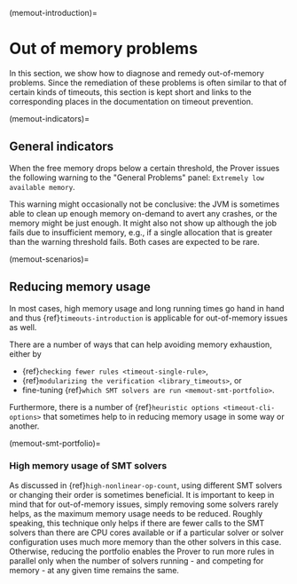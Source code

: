 (memout-introduction)=
# Out of memory problems

In this section, we show how to diagnose and remedy out-of-memory problems.
Since the remediation of these problems is often similar to that of certain
kinds of  timeouts, this section is kept short and links to the corresponding
places in the documentation on timeout prevention.

(memout-indicators)=
## General indicators

When the free memory drops below a certain threshold, the Prover issues the
following warning to the "General Problems" panel: `Extremely low available
memory`.

This warning might occasionally not be conclusive: the JVM is sometimes able
to clean up enough memory on-demand to avert any crashes, or the memory might be
just enough. It might also not show up although the job fails due to
insufficient memory, e.g., if a single allocation that is greater than the
warning threshold fails. Both cases are expected to be rare.

(memout-scenarios)=
## Reducing memory usage

In most cases, high memory usage and long running times go hand in hand and
thus {ref}`timeouts-introduction` is applicable for out-of-memory issues as well.

There are a number of ways that can help avoiding memory exhaustion, either by
 - {ref}`checking fewer rules <timeout-single-rule>`,
 - {ref}`modularizing the verification <library_timeouts>`, or 
 - fine-tuning {ref}`which SMT solvers are run <memout-smt-portfolio>`.

Furthermore, there is a number of {ref}`heuristic options <timeout-cli-options>`
that sometimes help to in reducing memory usage in some way or another.


(memout-smt-portfolio)=
### High memory usage of SMT solvers

As discussed in {ref}`high-nonlinear-op-count`, using different SMT solvers or
changing their order is sometimes beneficial. It is important to keep in mind that for out-of-memory issues, simply removing some solvers rarely helps, as the maximum memory usage needs to be reduced. Roughly speaking, this technique only helps if there are fewer calls to the SMT solvers than there are CPU cores available or if a particular solver or solver configuration uses much more memory than the other solvers in this case. Otherwise, reducing the portfolio enables the Prover to run more rules in parallel only when the number of solvers running - and competing for memory - at any given time remains the same.
